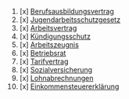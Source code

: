 1. [x]  [Berufsausbildungsvertrag](Berufsausbildungsvertrag.md)
2. [x] [Jugendarbeitsschutzgesetz](Jugendarbeitsschutzgesetz.md)
3. [x] [Arbeitsvertrag](Arbeitsvertrag.md)
4. [x] [Kündigungsschutz](Kündigungsschutz.md)
5. [x] [Arbeitszeugnis](Arbeitszeugnis.md)
6. [x] [Betriebsrat](Betriebsrat.md)
7. [x] [Tarifvertrag](Tarifvertrag.md)
8. [x] [Sozialversicherung](Sozialversicherung.md)
9. [x] [Lohnabrechnungen](Lohnabrechnungen.md)
10. [x] [Einkommensteuererklärung](Einkommensteuererklärung.md)
